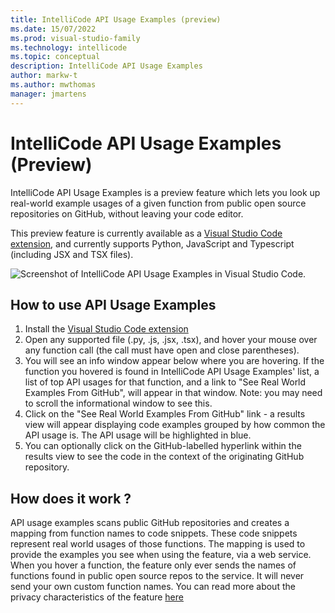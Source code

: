 ```yaml
---
title: IntelliCode API Usage Examples (preview)
ms.date: 15/07/2022
ms.prod: visual-studio-family
ms.technology: intellicode
ms.topic: conceptual
description: IntelliCode API Usage Examples
author: markw-t
ms.author: mwthomas
manager: jmartens
---
```


# IntelliCode API Usage Examples (Preview)

IntelliCode API Usage Examples is a preview feature which lets you look up real-world example usages of a given function from public open source repositories on GitHub, without leaving your code editor.

This preview feature is currently available as a [Visual Studio Code extension](https://marketplace.visualstudio.com/items?itemName=VisualStudioExptTeam.intellicode-api-usage-examples), and currently supports Python, JavaScript and Typescript (including JSX and TSX files). 

![Screenshot of IntelliCode API Usage Examples in Visual Studio Code.](media/IntelliCodeUsageExamplesV2.gif)

## How to use API Usage Examples

1. Install the [Visual Studio Code extension](https://marketplace.visualstudio.com/items?itemName=VisualStudioExptTeam.intellicode-api-usage-examples)
1. Open any supported file (.py, .js, .jsx, .tsx), and hover your mouse over any function call (the call must have open and close parentheses).
1. You will see an info window appear below where you are hovering. If the function you hovered is found in IntelliCode API Usage Examples' list, a list of top API usages for that function, and a link to "See Real World Examples From GitHub", will appear in that window. Note: you may need to scroll the informational window to see this.
1. Click on the "See Real World Examples From GitHub" link - a results view will appear displaying code examples grouped by how common the API usage is. The API usage will be highlighted in blue.
1. You can optionally click on the GitHub-labelled hyperlink within the results view to see the code in the context of the originating GitHub repository.

## How does it work ?
API usage examples scans public GitHub repositories and creates a mapping from function names to code snippets. These code snippets represent real world usages of those functions. The mapping is used to provide the examples you see when using the feature, via a web service. When you hover a function, the feature only ever sends the names of functions found in public open source repos to the service. It will never send your own custom function names. You can read more about the privacy characteristics of the feature [here](intellicode-privacy#intellicode-api-usage-examples)
